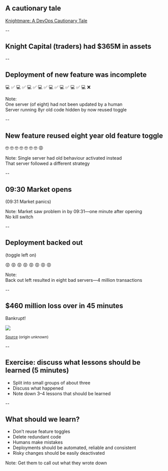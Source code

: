 ## A cautionary tale

[Knightmare: A DevOps Cautionary Tale](https://dougseven.com/2014/04/17/knightmare-a-devops-cautionary-tale/)

--

## Knight Capital (traders) had $365M in assets

--

## Deployment of new feature was incomplete

💻 ✅ 💻 ✅ 💻 ✅ 💻 ✅ 💻 ✅ 💻 ✅ 💻 ✅ 💻 ❌

Note:   
  One server (of eight) had not been updated by a human  
  Server running 8yr old code hidden by now reused toggle  

--

## New feature reused eight year old feature toggle

🤓 🤓 🤓 🤓 🤓 🤓 🤓 😡

Note:
  Single server had old behaviour activated instead  
  That server followed a different strategy

--

## 09:30 Market opens

<fragment/> (09:31 Market panics)

Note: Market saw problem in by 09:31—one minute after opening  
  No kill switch  

--

## Deployment backed out

(toggle left on)

😡 😡 😡 😡 😡 😡 😡 😡

Note:  
  Back out left resulted in eight bad servers—4 million transactions  

--

## $460 million loss over in 45 minutes

Bankrupt!

<img src=https://miro.medium.com/max/1240/1*-BDqsaWVHxONCnnJI3PetQ.jpeg>

<small><caption>[Source](https://medium.com/dataseries/the-rise-and-fall-of-knight-capital-buy-high-sell-low-rinse-and-repeat-ae17fae780f6) (origin unknown)</caption></small>

--

## Exercise: discuss what lessons should be learned (5 minutes)

* Split into small groups of about three
* Discuss what happened
* Note down 3–4 lessons that should be learned

--

## What should we learn?

+ Don’t reuse feature toggles
+ Delete redundant code
+ Humans make mistakes
+ Deployments should be automated, reliable and consistent
+ Risky changes should be easily deactivated

Note: Get them to call out what they wrote down  
